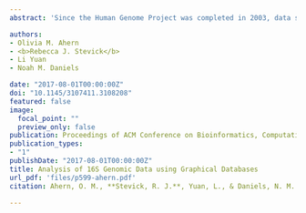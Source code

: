 ```yaml
---
abstract: 'Since the Human Genome Project was completed in 2003, data scientists have developed algorithms in order to store and query high volumes of genomic data. The most common data storage techniques employed in these algorithms are flat files or relational databases. While sophisticated indexing techniques can accelerate queries, an alternative is to store biological sequence data directly in a way that supports efficient queries. Here we introduce a new algorithm that aims to compress the redundant information and improve the performance of query speed with the help of graphical databases, which have been commercially available since the mid-late 2000s. A graphical database stores information using nodes and relationships (edges). Our approach is to identify sub-sequences that are common among many sequences, and to store these as common nodes in the graph database. This is accomplished for sequencing data as follows; split the whole sequence into k-mers; if a given k-mer is common to enough sequences, then it is labeled as a common segment; if a k-mer is unique (or common to too few sequences), then it is labeled as a single segment. Thus, common nodes and single nodes are formed from common segments and single segments, respectively. These two kinds of nodes are connected by edges in the graphical database; this allows each original sequences to be reconstructed by following edges in the graph. This graphical database model allows for fast taxonomic queries of 16S rDNA. When queried, the database can first attempt to find common nodes that match the query sequence, and subsequently follow edges to single nodes to refine the search. This approach is analogous to that of compressive genomics, except that the compression is implicit in the graphical database storage model. Beyond simple sequence queries, this graphical database representation also supports variability analysis, which identifies highly variable vs. conserved regions of 16S sequence. Regions of low variability correspond to common nodes, while regions of high variability correspond to a variety of paths through single nodes. Benchmarking of sequence search indicates that query time in graphical databases is significantly faster than in flat files or relational databases. Implementation of graphical databases in genomic data analysis will allow for accelerated search, and may lend itself to other forms of efficient analysis, such as tetramer frequency analysis, which is useful in metagenomic binning.'

authors:
- Olivia M. Ahern
- <b>Rebecca J. Stevick</b>
- Li Yuan
- Noah M. Daniels

date: "2017-08-01T00:00:00Z"
doi: "10.1145/3107411.3108208"
featured: false
image:
  focal_point: ""
  preview_only: false
publication: Proceedings of ACM Conference on Bioinformatics, Computational Biology, and Health Informatics
publication_types:
- "1"
publishDate: "2017-08-01T00:00:00Z"
title: Analysis of 16S Genomic Data using Graphical Databases
url_pdf: 'files/p599-ahern.pdf'
citation: Ahern, O. M., **Stevick, R. J.**, Yuan, L., & Daniels, N. M. (2017). Analysis of 16S Genomic Data using Graphical Databases. In Proceedings of the 8th ACM International Conference on Bioinformatics, Computational Biology, and Health Informatics (pp. 599-599). ACM.

---
```



